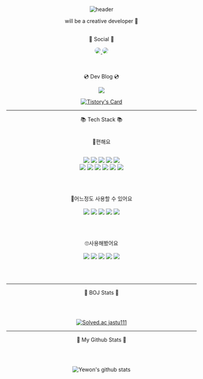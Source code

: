 <div align="center">

  <!--헤더-->
  ![header](https://capsule-render.vercel.app/api?type=Waving&text=Hi%20I'm%20Yewon%20'ᴗ'&color=gradient&height=250&customColorList=0,2,3&animation=twinkling)
  
  will be a creative developer 🐥 <br/><br/>
  
  📨 Social 📨
  <!-- <img src="https://img.shields.io/badge/표시할이름-색상?style=for-the-badge&logo=기술스택아이콘&logoColor=white"> -->
  <a href="https://instagram.com/fivepxint">
    <img src="https://img.shields.io/badge/jastu8646@gmail.com-EA4335?style=for-the-badge&logo=Gmail&logoColor=white"&link=jastu8646@gmail.com"
    style="border-radius:50%">
  </a>
    <img src="https://img.shields.io/badge/jastu111@naver.com-03C75A?style=for-the-badge&logo=Naver&logoColor=white"&link=jastu111@naver.com"
    style="border-radius:50%">
    
    
   <br/><br/>
   💿 Dev Blog 💿

  <a href="https://guun-oni.tistory.com/">
    <img 
        src="http://img.shields.io/badge/T%20story-FFFFFF?style=for-the-badge&logo=Tistory&link=https://guun-oni.tistory.com/&logoColor=black"
        style="height : auto; margin-left : 10px; margin-right : 10px;"/>
  </a>
  <br/>
  
  [![Tistory's Card](https://github-readme-tistory-card.vercel.app/api?name=guun-oni&postId=68&theme=default)](https://guun-oni.tistory.com/)

* * *
  📚 Tech Stack 📚<br/><br/>
  <br/>
  🤗편해요<br/><br/>
  
  <img src="https://img.shields.io/badge/Java-007396?style=for-the-badge&logo=java&logoColor=white" />
  <img src="https://img.shields.io/badge/Javascript-F7DF1E?style=for-the-badge&logo=Javascript&logoColor=white"/>
  <img src="https://img.shields.io/badge/typescript-3178C6?style=for-the-badge&logo=typescript&logoColor=white"/>
  <img src="https://img.shields.io/badge/React-61DAFB?style=for-the-badge&logo=React&logoColor=white">
  <img src="https://img.shields.io/badge/html5-E34F26?style=for-the-badge&logo=html5&logoColor=white">
  <br/>
  <img src="https://img.shields.io/badge/CSS3-1572B6?style=for-the-badge&logo=css3&logoColor=white" />
  <img src="https://img.shields.io/badge/tailwindcss-06B6D4?style=for-the-badge&logo=tailwindcss&logoColor=white" />
  <img src="https://img.shields.io/badge/photoshop-31A8FF?style=for-the-badge&logo=Adobe Photoshop&logoColor=143059"/>
  <img src="https://img.shields.io/badge/Figma-f24e1e?style=for-the-badge&logo=Figma&logoColor=white"/>
  <img src="https://img.shields.io/badge/unity-FFFFFF?style=for-the-badge&logo=Unity&logoColor=black">
  <img src="https://img.shields.io/badge/github-181717?style=for-the-badge&logo=github&logoColor=white">

  <br/><br/>

  🙂어느정도 사용할 수 있어요 <br/><br/>
  <img src="https://img.shields.io/badge/C++-00599c?style=for-the-badge&logo=C++&logoColor=white">
  <img src="https://img.shields.io/badge/Python-3776ab?style=for-the-badge&logo=Python&logoColor=white">
  <img src="https://img.shields.io/badge/mysql-4479A1?style=for-the-badge&logo=mysql&logoColor=white">
  <img src="https://img.shields.io/badge/androidstudio-3DDC84?style=for-the-badge&logo=androidstudio&logoColor=white">
  <img src="https://img.shields.io/badge/slack-4A154B?style=for-the-badge&logo=slack&logoColor=white">

  <br/><br/>
  
  🙄사용해봤어요 <br/><br/>
  <img src="https://img.shields.io/badge/Android-3DDC84?style=for-the-badge&logo=Android&logoColor=white"/>
  <img src="https://img.shields.io/badge/django-092E20?style=for-the-badge&logo=django&logoColor=white">
  <img src="https://img.shields.io/badge/AWS-232F3E?style=for-the-badge&logo=Amazon&logoColor=white">
  <img src="https://img.shields.io/badge/Flutter-02569B?style=for-the-badge&logo=Flutter&logoColor=white">
  <img src="https://img.shields.io/badge/firebase-DD2C00?style=for-the-badge&logo=firebase&logoColor=white">
  
  <br/><br/>


  * * *
  🐠 BOJ Stats 🐠
  <!--백준--><br/><br/>
  [![Solved.ac
jastu111](http://mazassumnida.wtf/api/v2/generate_badge?boj=jastu111)](https://solved.ac/jastu111)

  * * * 
 🐾 My Github Stats 🐾
  <!--깃허브--><br/><br/>
  ![Yewon's github stats](https://github-readme-stats.vercel.app/api?username=9ye1&show_icons=true&theme=radical) 
  

</div>



<!--
**9ye1/9ye1** is a ✨ _special_ ✨ repository because its `README.md` (this file) appears on your GitHub profile.

Here are some ideas to get you started:

- 🔭 I’m currently working on ...
- 🌱 I’m currently learning ...
- 👯 I’m looking to collaborate on ...
- 🤔 I’m looking for help with ...
- 💬 Ask me about ...
- 📫 How to reach me: ...
- 😄 Pronouns: ...
- ⚡ Fun fact: ...
-->
